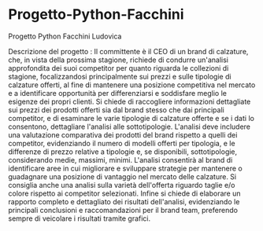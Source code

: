 # Progetto-Python-Facchini
Progetto Python Facchini Ludovica

Descrizione del progetto : Il committente è il CEO di un brand di calzature, che, in vista della prossima stagione, richiede di condurre un'analisi approfondita dei suoi competitor per quanto riguarda le collezioni di stagione, focalizzandosi principalmente sui prezzi e sulle tipologie di calzature offerti, al fine di mantenere una posizione competitiva nel mercato e a identificare opportunità per differenziarsi e soddisfare meglio le esigenze dei propri clienti. Si chiede di raccogliere informazioni dettagliate sui prezzi dei prodotti offerti sia dal brand stesso che dai principali competitor, e di esaminare le varie tipologie di calzature offerte e se i dati lo consentono, dettagliare l'analisi alle sottotipologie. L'analisi deve includere una valutazione comparativa dei prodotti del brand rispetto a quelli dei competitor, evidenziando il numero di modelli offerti per tipologia, e le differenze di prezzo relative a tipologie e, se disponibili, sottotipologie, considerando medie, massimi, minimi. L'analisi consentirà al brand di identificare aree in cui migliorare e sviluppare strategie per mantenere o guadagnare una posizione di vantaggio nel mercato delle calzature. Si consiglia anche una analisi sulla varietà dell'offerta riguardo taglie e/o colore rispetto ai competitor selezionati.
Infine si chiede di elaborare un rapporto completo e dettagliato dei risultati dell'analisi, evidenziando le principali conclusioni e raccomandazioni per il brand team, preferendo sempre di veicolare i risultati tramite grafici.
